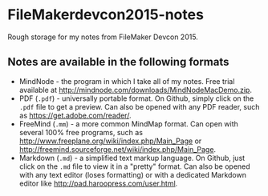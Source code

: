 # FileMakerdevcon2015-notes
Rough storage for my notes from FileMaker Devcon 2015.

## Notes are available in the following formats
 * MindNode - the program in which I take all of my notes. Free trial available at http://mindnode.com/downloads/MindNodeMacDemo.zip.
 * PDF (`.pdf`) - universally portable format. On Github, simply click on the `.pdf` file to get a preview. Can also be opened with any PDF reader, such as https://get.adobe.com/reader/.
 * FreeMind (`.mm`) - a more common MindMap format. Can open with several 100% free programs, such as http://www.freeplane.org/wiki/index.php/Main_Page or http://freemind.sourceforge.net/wiki/index.php/Main_Page.
 * Markdown (`.md`) - a simplified text markup language. On Github, just click on the `.md` file to view it in a "pretty" format. Can also be opened with any text editor (loses formatting) or with a dedicated Markdown editor like http://pad.haroopress.com/user.html.

